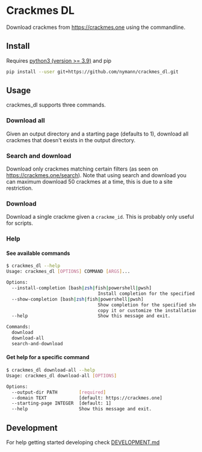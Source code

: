 # Crackmes DL

Download crackmes from <https://crackmes.one> using the commandline.

## Install

Requires [python3 (version >= 3.9)](https://www.python.org/downloads/) and pip

```sh
pip install --user git+https://github.com/nymann/crackmes_dl.git
```

## Usage

crackmes_dl supports three commands.

### Download all

Given an output directory and a starting page (defaults to 1), download all crackmes that doesn't exists in the output directory.

### Search and download

Download only crackmes matching certain filters (as seen on <https://crackmes.one/search>).
Note that using search and download you can maximum download 50 crackmes at a time, this is due to a site restriction.

### Download

Download a single crackme given a `crackme_id`. This is probably only useful for scripts.

### Help

#### See available commands

```sh
$ crackmes_dl --help
Usage: crackmes_dl [OPTIONS] COMMAND [ARGS]...

Options:
  --install-completion [bash|zsh|fish|powershell|pwsh]
                                  Install completion for the specified shell.
  --show-completion [bash|zsh|fish|powershell|pwsh]
                                  Show completion for the specified shell, to
                                  copy it or customize the installation.
  --help                          Show this message and exit.

Commands:
  download
  download-all
  search-and-download
```

#### Get help for a specific command

```sh
$ crackmes_dl download-all --help
Usage: crackmes_dl download-all [OPTIONS]

Options:
  --output-dir PATH        [required]
  --domain TEXT            [default: https://crackmes.one]
  --starting-page INTEGER  [default: 1]
  --help                   Show this message and exit.
```

## Development

For help getting started developing check [DEVELOPMENT.md](DEVELOPMENT.md)
